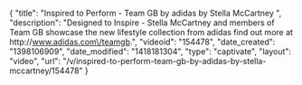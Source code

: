 {
    "title": "Inspired to Perform - Team GB by adidas by Stella McCartney ",
    "description": "Designed to Inspire - Stella McCartney and members of Team GB showcase the new lifestyle collection from adidas find out more at http:\/\/www.adidas.com\/teamgb.",
    "videoid": "154478",
    "date_created": "1398106909",
    "date_modified": "1418181304",
    "type": "captivate",
    "layout": "video",
    "url": "\/v\/inspired-to-perform-team-gb-by-adidas-by-stella-mccartney\/154478"
}